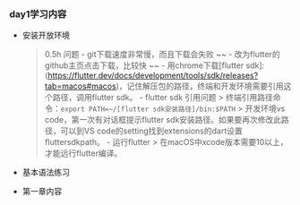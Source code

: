 ### day1学习内容

- 安装开放环境
	> 0.5h
	> 问题
		- git下载速度非常慢，而且下载会失败
		~~ - 改为flutter的github主页点击下载，比较快 ~~
		- 用chrome下载[flutter sdk]:(https://flutter.dev/docs/development/tools/sdk/releases?tab=macos#macos)，记住解压包的路径，终端和开发环境需要引用这个路径，调用flutter sdk。
		- flutter sdk 引用问题
			> 终端引用路径命令：`export PATH=~/[flutter sdk安装路径]/bin:$PATH`
			> 开发环境vs code，第一次有对话框提示flutter sdk安装路径。如果要再次修改此路径，可以到VS code的setting找到extensions的dart设置fluttersdkpath。
		- 运行flutter
			> 在macOS中xcode版本需要10以上，才能远行flutter编译。
- 基本语法练习

- 第一章内容
